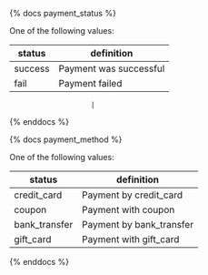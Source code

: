 {% docs payment_status %}
	
One of the following values: 

| status         | definition                                       |
|----------------|--------------------------------------------------|
| success        | Payment was successful                           |
| fail           | Payment failed                                   |

                        |

{% enddocs %}


{% docs payment_method %}
	
One of the following values: 

| status         | definition                                       |
|----------------|--------------------------------------------------|
| credit_card    | Payment by credit_card                           |
| coupon         | Payment with coupon                              |
| bank_transfer  | Payment by bank_transfer                         |
| gift_card      | Payment with gift_card                           |

{% enddocs %}